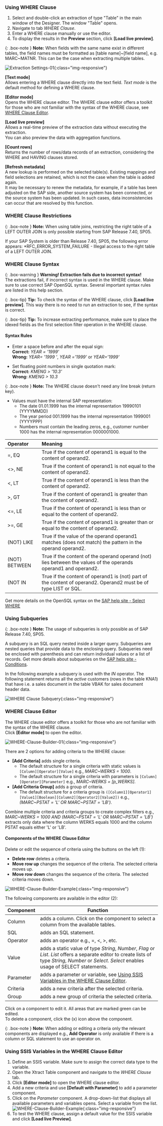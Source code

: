 
### Using WHERE Clause 

1. Select and double-click an extraction of type "Table" in the main window of the Designer.
The window "Table" opens.
2. Navigate to tab *WHERE Clause*.
3. Enter a WHERE clause manually or use the editor.
4. To display the results in the **Preview** section, click **[Load live preview]**.

{: .box-note }
**Note:** When fields with the same name exist in different tables, the field names must be formatted as [table name]~[field name], e.g. MARC~MATNR. This can be the case when extracting multiple tables.

![Extraction Settings-01](/img/content/xis/Table-Extraction-Where-Clause.png){:class="img-responsive"}

**[Text mode]** <br>
Allows entering a WHERE clause directly into the text field. *Text mode* is the default method for defining a WHERE clause.

**[Editor mode]** <br>
Opens the WHERE clause editor. The WHERE clause editor offers a toolkit for those who are not familiar with the syntax of the WHERE clause, see [WHERE Clause Editor](#where-clause-editor).

**[Load live preview]** <br>
Allows a real-time preview of the extraction data without executing the extraction. <br>
You can also preview the data with aggregation functions. 
 
**[Count rows]** <br>
Returns the number of rows/data records of an extraction, considering the WHERE and HAVING clauses stored. 

**[Refresh metadata]** <br>
A new lookup is performed on the selected table(s). Existing mappings and field selections are retained, which is not the case when the table is added again. <br>
It may be necessary to renew the metadata, for example, if a table has been adjusted on the SAP side, another source system has been connected, or the source system has been updated. 
In such cases, data inconsistencies can occur that are resolved by this function.   


### WHERE Clause Restrictions

{: .box-note }
**Note:** 
When using table joins, restricting the right table of a LEFT OUTER JOIN is only possible starting from SAP Release 7.40, SP05. <br>

If your SAP System is older than Release 7.40, SP05, the following error appears:
*RFC_ERROR_SYSTEM_FAILURE - Illegal access to the right table of a LEFT OUTER JOIN.

### WHERE Clause Syntax 

{: .box-warning }
**Warning! Extraction fails due to incorrect syntax!** <br>
The extractions fail, if incorrect syntax is used in the WHERE clause. Make sure to use correct SAP OpenSQL syntax. Several important syntax rules are listed in this help section.

{: .box-tip}
**Tip:** To check the syntax of the WHERE clause, click **[Load live preview]**. This way there is no need to run an extraction to see, if the syntax is correct.

{: .box-tip}
**Tip:** To increase extracting performance, make sure to place the idexed fields as the first selection filter operation in the WHERE clause.


#### Syntax Rules
- Enter a space before and after the equal sign:<br>
 **Correct:** *YEAR = '1999'* <br>
 **Wrong:** *YEAR= '1999 '*, *YEAR ='1999'* or *YEAR='1999'*

- Set floating point numbers in single quotation mark: <br>
**Correct:** *KMENG > '10.3'* <br>
**Wrong:** *KMENG > 10.3*

{: .box-note }
**Note:** The WHERE clause doesn't need any line break (return key).

- Values must have the internal SAP representation:<br>
  - The date 01.01.1999 has the internal representation 19990101 (YYYYMMDD) 
  - The year period 001.1999 has the internal representation 1999001 (YYYYPPP)
  - Numbers must contain the leading zeros, e.g., customer number 1000 has the internal representation 0000001000.
  
| Operator   |      Meaning      |  
|:---------|:------------- |
|=, EQ |  True if the content of operand1 is equal to the content of operand2.|
|<>, NE | True if the content of operand1 is not equal to the content of operand2.|
| <, LT | True if the content of operand1 is less than the content of operand2.|
|>, GT |  True if the content of operand1 is greater than the content of operand2.|
|<=, LE | True if the content of operand1 is less than or equal to the content of operand2.|
|>=, GE |  True if the content of operand1 is greater than or equal to the content of operand2.|
| (NOT) LIKE | True if the value of the operand operand1 matches (does not match) the pattern in the operand operand2.|
| (NOT) BETWEEN | True if the content of the operand operand (not) lies between the values of the operands operand1 and operand2. |
| (NOT IN | True if the content of operand1 is (not) part of the content of operand2. Operand2 must be of type LIST or SQL.|

Get more details on the OpenSQL syntax on the [SAP help site - Select WHERE](https://help.sap.com/doc/abapdocu_752_index_htm/7.52/en-US/abapwhere.htm?file=abapwhere.htm) 


### Using Subqueries

{: .box-note }
**Note:** The usage of subqueries is only possible as of SAP Release 7.40, SP05.


A subquery is an SQL query nested inside a larger query. 
Subqueries are nested queries that provide data to the enclosing query. Subqueries need be enclosed with parenthesis and can return individual values or a list of records.
Get more details about subqueries on the [SAP help site - Conditions](https://help.sap.com/doc/abapdocu_752_index_htm/7.52/en-US/abenwhere_logexp_in_subquery.htm).

In the following example a subquery is used with the *IN* operator. 
The following statement returns all the *active* customers (rows in the table KNA1) that have i.e. a sales document in the table VBAK for sales document header data.

![WHERE Clause Subquery](/img/content/xis/table_where_sub-select.png){:class="img-responsive"}


### WHERE Clause Editor

The WHERE clause editor offers a toolkit for those who are not familiar with the syntax of the WHERE clause.<br>
Click **[Editor mode]** to open the editor. 

![WHERE-Clause-Builder-01](/img/content/xis/where-clause-builder.png){:class="img-responsive"}

There are 2 options for adding criteria to the WHERE clause:
- **[Add Criteria]** adds single criteria. <br>
	- The default structure for a single criteria with static values is `[Column][Operator][Value]` e.g., *MARC~WERKS = 1000*.
	- The default structure for a single criteria with parameters is `[Column][Operator][Parameter]` e.g., *MARC~WERKS = [p_WERKS]*.
- **[Add Criteria Group]** adds a group of criteria.
	- The default structure for a criteria group is `([Column1][Operator1][Value1][Boolean][Column2][Operator2][Value2])` e.g., *(MARC~PSTAT = 'L' OR MARC~PSTAT = 'LB')*.

Combine multiple criteria and criteria groups to create complex filters e.g., 
*MARC~WERKS = 1000 AND (MARC~PSTAT = 'L' OR MARC~PSTAT = 'LB')* extracts only data where the column WERKS equals 1000 and the column PSTAT equals either 'L' or 'LB'.

#### Components of the WHERE Clause Editor

Delete or edit the sequence of criteria using the buttons on the left (1):
- **Delete row** deletes a criteria.
- **Move row up** changes the sequence of the criteria. The selected criteria moves up.
- **Move row down** changes the sequence of the criteria. The selected criteria moves down.

![WHERE-Clause-Builder-Example](/img/content/xis/where-clause-builder-2.png){:class="img-responsive"}

The following components are available in the editor (2):

| Component   | Function          | 
| ------------- |-------------| 
| Column    | adds a column. Click on the component to select a column from the available tables. | 
| SQL       |  adds an SQL statement.      |  
| Operator  | adds an operator e.g., =, <, >, etc. |  
| Value | adds a static value of type *String*, *Number*, *Flag* or *List*. *List* offers a separate editor to create lists of type *String*, *Number* or *Select*. *Select* enables usage of SELECT statements. |
| Parameter | adds a parameter or variable, see [Using SSIS Variables in the WHERE Clause Editor](#using-ssis-variables-in-the-where-clause-editor).|
| Criteria | adds a new criteria after the selected criteria. |
| Group | adds a new group of criteria the selected criteria. | 

Click on a component to edit it. All areas that are marked green can be edited.<br>
To delete a component, click the (x) icon above the component.<br>

{: .box-note }
**Note:** When adding or editing a criteria only the relevant components are displayed e.g., **Add Operator** is only available if there is a column or SQL statement to use an operator on.

### Using SSIS Variables in the WHERE Clause Editor

1. Define an SSIS variable. Make sure to assign the correct data type to the variable.
2. Open the Xtract Table component and navigate to the *WHERE Clause* tab.
3. Click **[Editor mode]** to open the WHERE clause editor.
4. Add a new criteria and use **[Default with Parameter]** to add a parameter component.
5. Click on the *Parameter* component. A drop-down-list that displays all available parameters and variables opens. 
Select a variable from the list.
![WHERE-Clause-Builder-Example](/img/content/where-clause-param.png){:class="img-responsive"}
6. To test the WHERE clause, assign a default value for the SSIS variable and click **[Load live Preview]**.
